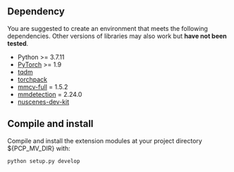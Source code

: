 ## Dependency
You are suggested to create an environment that meets the following dependencies. Other versions of libraries may also work but **have not been tested**.

- Python >= 3.7.11
- [PyTorch](https://github.com/pytorch/pytorch) >= 1.9
- [tqdm](https://github.com/tqdm/tqdm)
- [torchpack](https://github.com/mit-han-lab/torchpack)
- [mmcv-full](https://github.com/open-mmlab/mmcv) = 1.5.2
- [mmdetection](http://github.com/open-mmlab/mmdetection) = 2.24.0
- [nuscenes-dev-kit](https://github.com/nutonomy/nuscenes-devkit)

## Compile and install
Compile and install the extension modules at your project directory ${PCP_MV_DIR} with:
```bash
python setup.py develop 
```

